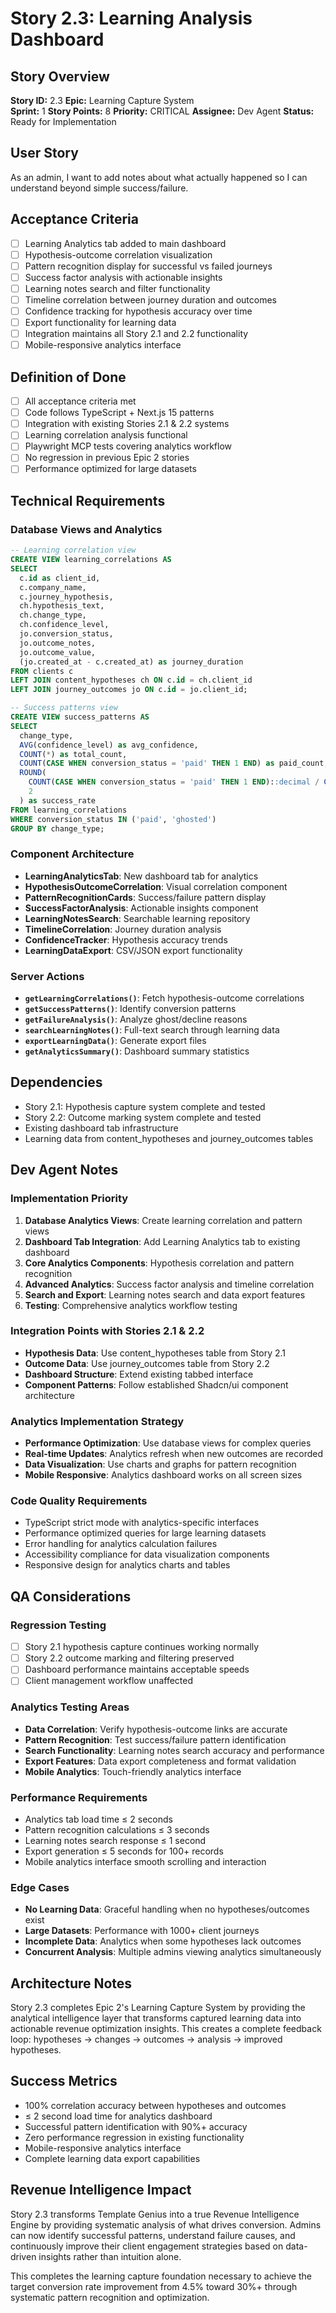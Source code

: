 # Story 2.3: Learning Analysis Dashboard

## Story Overview
**Story ID:** 2.3
**Epic:** Learning Capture System  
**Sprint:** 1
**Story Points:** 8
**Priority:** CRITICAL
**Assignee:** Dev Agent
**Status:** Ready for Implementation

## User Story
As an admin, I want to add notes about what actually happened so I can understand beyond simple success/failure.

## Acceptance Criteria
- [ ] Learning Analytics tab added to main dashboard
- [ ] Hypothesis-outcome correlation visualization
- [ ] Pattern recognition display for successful vs failed journeys
- [ ] Success factor analysis with actionable insights
- [ ] Learning notes search and filter functionality
- [ ] Timeline correlation between journey duration and outcomes
- [ ] Confidence tracking for hypothesis accuracy over time
- [ ] Export functionality for learning data
- [ ] Integration maintains all Story 2.1 and 2.2 functionality
- [ ] Mobile-responsive analytics interface

## Definition of Done
- [ ] All acceptance criteria met
- [ ] Code follows TypeScript + Next.js 15 patterns
- [ ] Integration with existing Stories 2.1 & 2.2 systems
- [ ] Learning correlation analysis functional
- [ ] Playwright MCP tests covering analytics workflow
- [ ] No regression in previous Epic 2 stories
- [ ] Performance optimized for large datasets

## Technical Requirements

### Database Views and Analytics
```sql
-- Learning correlation view
CREATE VIEW learning_correlations AS
SELECT 
  c.id as client_id,
  c.company_name,
  c.journey_hypothesis,
  ch.hypothesis_text,
  ch.change_type,
  ch.confidence_level,
  jo.conversion_status,
  jo.outcome_notes,
  jo.outcome_value,
  (jo.created_at - c.created_at) as journey_duration
FROM clients c
LEFT JOIN content_hypotheses ch ON c.id = ch.client_id  
LEFT JOIN journey_outcomes jo ON c.id = jo.client_id;

-- Success patterns view
CREATE VIEW success_patterns AS
SELECT 
  change_type,
  AVG(confidence_level) as avg_confidence,
  COUNT(*) as total_count,
  COUNT(CASE WHEN conversion_status = 'paid' THEN 1 END) as paid_count,
  ROUND(
    COUNT(CASE WHEN conversion_status = 'paid' THEN 1 END)::decimal / COUNT(*) * 100, 
    2
  ) as success_rate
FROM learning_correlations 
WHERE conversion_status IN ('paid', 'ghosted')
GROUP BY change_type;
```

### Component Architecture
- **LearningAnalyticsTab**: New dashboard tab for analytics
- **HypothesisOutcomeCorrelation**: Visual correlation component
- **PatternRecognitionCards**: Success/failure pattern display
- **SuccessFactorAnalysis**: Actionable insights component
- **LearningNotesSearch**: Searchable learning repository
- **TimelineCorrelation**: Journey duration analysis
- **ConfidenceTracker**: Hypothesis accuracy trends
- **LearningDataExport**: CSV/JSON export functionality

### Server Actions
- **`getLearningCorrelations()`**: Fetch hypothesis-outcome correlations
- **`getSuccessPatterns()`**: Identify conversion patterns
- **`getFailureAnalysis()`**: Analyze ghost/decline reasons
- **`searchLearningNotes()`**: Full-text search through learning data
- **`exportLearningData()`**: Generate export files
- **`getAnalyticsSummary()`**: Dashboard summary statistics

## Dependencies
- Story 2.1: Hypothesis capture system complete and tested
- Story 2.2: Outcome marking system complete and tested
- Existing dashboard tab infrastructure
- Learning data from content_hypotheses and journey_outcomes tables

## Dev Agent Notes

### Implementation Priority
1. **Database Analytics Views**: Create learning correlation and pattern views
2. **Dashboard Tab Integration**: Add Learning Analytics tab to existing dashboard
3. **Core Analytics Components**: Hypothesis correlation and pattern recognition
4. **Advanced Analytics**: Success factor analysis and timeline correlation
5. **Search and Export**: Learning notes search and data export features
6. **Testing**: Comprehensive analytics workflow testing

### Integration Points with Stories 2.1 & 2.2
- **Hypothesis Data**: Use content_hypotheses table from Story 2.1
- **Outcome Data**: Use journey_outcomes table from Story 2.2
- **Dashboard Structure**: Extend existing tabbed interface
- **Component Patterns**: Follow established Shadcn/ui component architecture

### Analytics Implementation Strategy
- **Performance Optimization**: Use database views for complex queries
- **Real-time Updates**: Analytics refresh when new outcomes are recorded
- **Data Visualization**: Use charts and graphs for pattern recognition
- **Mobile Responsive**: Analytics dashboard works on all screen sizes

### Code Quality Requirements
- TypeScript strict mode with analytics-specific interfaces
- Performance optimized queries for large learning datasets
- Error handling for analytics calculation failures
- Accessibility compliance for data visualization components
- Responsive design for analytics charts and tables

## QA Considerations

### Regression Testing
- [ ] Story 2.1 hypothesis capture continues working normally
- [ ] Story 2.2 outcome marking and filtering preserved
- [ ] Dashboard performance maintains acceptable speeds
- [ ] Client management workflow unaffected

### Analytics Testing Areas
- **Data Correlation**: Verify hypothesis-outcome links are accurate
- **Pattern Recognition**: Test success/failure pattern identification
- **Search Functionality**: Learning notes search accuracy and performance
- **Export Features**: Data export completeness and format validation
- **Mobile Analytics**: Touch-friendly analytics interface

### Performance Requirements
- Analytics tab load time ≤ 2 seconds
- Pattern recognition calculations ≤ 3 seconds
- Learning notes search response ≤ 1 second
- Export generation ≤ 5 seconds for 100+ records
- Mobile analytics interface smooth scrolling and interaction

### Edge Cases
- **No Learning Data**: Graceful handling when no hypotheses/outcomes exist
- **Large Datasets**: Performance with 1000+ client journeys
- **Incomplete Data**: Analytics when some hypotheses lack outcomes
- **Concurrent Analysis**: Multiple admins viewing analytics simultaneously

## Architecture Notes
Story 2.3 completes Epic 2's Learning Capture System by providing the analytical intelligence layer that transforms captured learning data into actionable revenue optimization insights. This creates a complete feedback loop: hypotheses → changes → outcomes → analysis → improved hypotheses.

## Success Metrics
- 100% correlation accuracy between hypotheses and outcomes
- ≤ 2 second load time for analytics dashboard
- Successful pattern identification with 90%+ accuracy
- Zero performance regression in existing functionality
- Mobile-responsive analytics interface
- Complete learning data export capabilities

## Revenue Intelligence Impact
Story 2.3 transforms Template Genius into a true Revenue Intelligence Engine by providing systematic analysis of what drives conversion. Admins can now identify successful patterns, understand failure causes, and continuously improve their client engagement strategies based on data-driven insights rather than intuition alone.

This completes the learning capture foundation necessary to achieve the target conversion rate improvement from 4.5% toward 30%+ through systematic pattern recognition and optimization.